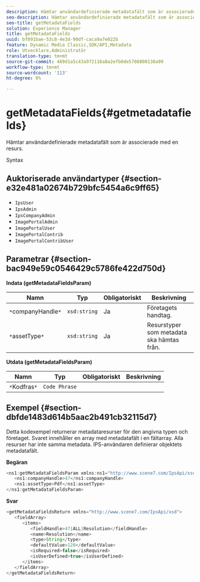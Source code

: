 ```yaml
---
description: Hämtar användardefinierade metadatafält som är associerade med en resurs.
seo-description: Hämtar användardefinierade metadatafält som är associerade med en resurs.
seo-title: getMetadataFields
solution: Experience Manager
title: getMetadataFields
uuid: bf891bae-53c8-4e3d-90df-caca9a7e022b
feature: Dynamic Media Classic,SDK/API,Metadata
role: Utvecklare,Administratör
translation-type: tm+mt
source-git-commit: 469d1a5c43a972116a8a2efb0de5708800130a99
workflow-type: tm+mt
source-wordcount: '113'
ht-degree: 0%

---
```



# getMetadataFields{#getmetadatafields}

Hämtar användardefinierade metadatafält som är associerade med en resurs.

Syntax

## Auktoriserade användartyper {#section-e32e481a02674b729bfc5454a6c9ff65}

* `IpsUser`
* `IpsAdmin`
* `IpsCompanyAdmin`
* `ImagePortalAdmin`
* `ImagePortalUser`
* `ImagePortalContrib`
* `ImagePortalContribUser`

## Parametrar {#section-bac949e59c0546429c5786fe422d750d}

**Indata (getMetadataFieldsParam)**

| Namn | Typ | Obligatoriskt | Beskrivning |
|---|---|---|---|
| `*`companyHandle`*` | `xsd:string` | Ja | Företagets handtag. |
| `*`assetType`*` | `xsd:string` | Ja | Resurstyper som metadata ska hämtas från. |

**Utdata (getMetadataFieldsParam)**

| Namn | Typ | Obligatoriskt | Beskrivning |
|---|---|---|---|
| `*`Kodfras`*` | `Code Phrase` |  |  |

## Exempel {#section-dbfde1483d614b5aac2b491cb32115d7}

Detta kodexempel returnerar metadataresurser för den angivna typen och företaget. Svaret innehåller en array med metadatafält i en fältarray. Alla resurser har inte samma metadata. IPS-användaren definierar objektets metadatafält.

**Begäran**

```java
<ns1:getMetadataFieldsParam xmlns:ns1="http://www.scene7.com/IpsApi/xsd">
   <ns1:companyHandle>47</ns1:companyHandle>
   <ns1:assetType>Pdf</ns1:assetType>
</ns1:getMetadataFieldsParam>
```

**Svar**

```java
<getMetadataFieldsReturn xmlns="http://www.scene7.com/IpsApi/xsd">
   <fieldArray>
      <items>
         <fieldHandle>47|ALL|Resolution</fieldHandle>
         <name>Resolution</name>
         <type>String</type>
         <defaultValue>120</defaultValue>
         <isRequired>false</isRequired>
         <isUserDefined>true</isUserDefined>
      </items>
   </fieldArray>
</getMetadataFieldsReturn>
```


